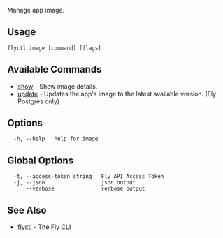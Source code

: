 Manage app image.

## Usage

~~~
flyctl image [command] [flags]
~~~

## Available Commands
* [show](/docs/flyctl/image-show/)	 - Show image details.
* [update](/docs/flyctl/image-update/)	 - Updates the app's image to the latest available version. (Fly Postgres only)

## Options

~~~
  -h, --help   help for image
~~~

## Global Options

~~~
  -t, --access-token string   Fly API Access Token
  -j, --json                  json output
      --verbose               verbose output
~~~

## See Also

* [flyctl](/docs/flyctl/help/)	 - The Fly CLI

